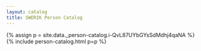 ```yaml
---
layout: catalog
title: SWERIK Person Catalog
---
```

{% assign p = site.data._person-catalog.i-QvL87UYbGYsSdMdhj4qaNA %}
{% include person-catalog.html p=p %}

